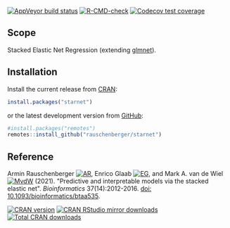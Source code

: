 
[![AppVeyor build status](https://ci.appveyor.com/api/projects/status/github/rauschenberger/starnet?svg=true)](https://ci.appveyor.com/project/rauschenberger/starnet)
[![R-CMD-check](https://github.com/rauschenberger/starnet/actions/workflows/R-CMD-check.yaml/badge.svg)](https://github.com/rauschenberger/starnet/actions/workflows/R-CMD-check.yaml)
[![Codecov test coverage](https://codecov.io/gh/rauschenberger/starnet/graph/badge.svg)](https://app.codecov.io/gh/rauschenberger/starnet)

## Scope

Stacked Elastic Net Regression (extending
[glmnet](https://CRAN.R-project.org/package=glmnet)).

## Installation

Install the current release from
[CRAN](https://CRAN.R-project.org/package=starnet):

``` r
install.packages("starnet")
```

or the latest development version from
[GitHub](https://github.com/rauschenberger/starnet):

``` r
#install.packages("remotes")
remotes::install_github("rauschenberger/starnet")
```

## Reference

Armin Rauschenberger
[![AR](https://info.orcid.org/wp-content/uploads/2019/11/orcid_16x16.png)](https://orcid.org/0000-0001-6498-4801),
Enrico Glaab
[![EG](https://info.orcid.org/wp-content/uploads/2019/11/orcid_16x16.png)](https://orcid.org/0000-0003-3977-7469),
and Mark A. van de Wiel
[![MvdW](https://info.orcid.org/wp-content/uploads/2019/11/orcid_16x16.png)](https://orcid.org/0000-0003-4780-8472)
(2021).
"Predictive and interpretable models via the stacked elastic net".
*Bioinformatics*
37(14):2012-2016.
[doi: 10.1093/bioinformatics/btaa535](https://doi.org/10.1093/bioinformatics/btaa535).

[![CRAN version](https://www.r-pkg.org/badges/version/starnet)](https://CRAN.R-project.org/package=starnet)
[![CRAN RStudio mirror downloads](https://cranlogs.r-pkg.org/badges/starnet)](https://CRAN.R-project.org/package=starnet)
[![Total CRAN downloads](https://cranlogs.r-pkg.org/badges/grand-total/starnet)](https://CRAN.R-project.org/package=starnet)
